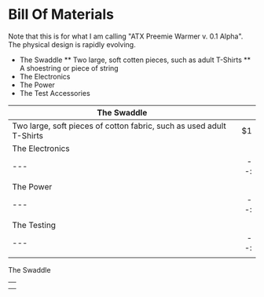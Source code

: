 # Bill Of Materials

Note that this is for what I am calling "ATX Preemie Warmer v. 0.1 Alpha".  The physical design is rapidly evolving.

* The Swaddle
** Two large, soft cotten pieces, such as adult T-Shirts
** A shoestring or piece of string
* The Electronics
* The Power
* The Test Accessories

| The Swaddle  |   |
|---|--:|
| Two large, soft pieces of cotton fabric, such as used adult T-Shirts  | $1  |
| The Electronics  |   |
|---|--:|
|   |   |
| The Power  |   |
|---|--:|
|   |   |
| The Testing  |   |
|---|--:|
|   |   |

<table>
<td>
<tr>
The Swaddle
</tr>
<tr>
</tr>
</td>
<td>
</td>
</table>

